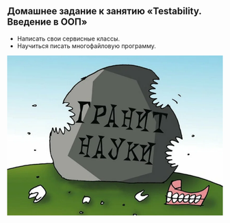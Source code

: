 ## Домашнее задание к занятию «Testability. Введение в ООП»

* Написать свои сервисные классы.
* Научиться писать многофайловую программу.

![Картинка](foto.png)